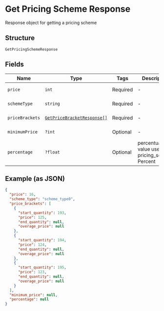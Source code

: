
# Get Pricing Scheme Response

Response object for getting a pricing scheme

## Structure

`GetPricingSchemeResponse`

## Fields

| Name | Type | Tags | Description | Getter | Setter |
|  --- | --- | --- | --- | --- | --- |
| `price` | `int` | Required | - | getPrice(): int | setPrice(int price): void |
| `schemeType` | `string` | Required | - | getSchemeType(): string | setSchemeType(string schemeType): void |
| `priceBrackets` | [`GetPriceBracketResponse[]`](../../doc/models/get-price-bracket-response.md) | Required | - | getPriceBrackets(): array | setPriceBrackets(array priceBrackets): void |
| `minimumPrice` | `?int` | Optional | - | getMinimumPrice(): ?int | setMinimumPrice(?int minimumPrice): void |
| `percentage` | `?float` | Optional | percentual value used in pricing_scheme Percent | getPercentage(): ?float | setPercentage(?float percentage): void |

## Example (as JSON)

```json
{
  "price": 16,
  "scheme_type": "scheme_type0",
  "price_brackets": [
    {
      "start_quantity": 193,
      "price": 125,
      "end_quantity": null,
      "overage_price": null
    },
    {
      "start_quantity": 194,
      "price": 124,
      "end_quantity": null,
      "overage_price": null
    },
    {
      "start_quantity": 195,
      "price": 123,
      "end_quantity": null,
      "overage_price": null
    }
  ],
  "minimum_price": null,
  "percentage": null
}
```

